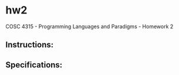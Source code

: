 # hw2
COSC 4315 - Programming Languages and Paradigms - Homework 2

## Instructions:
    

## Specifications: